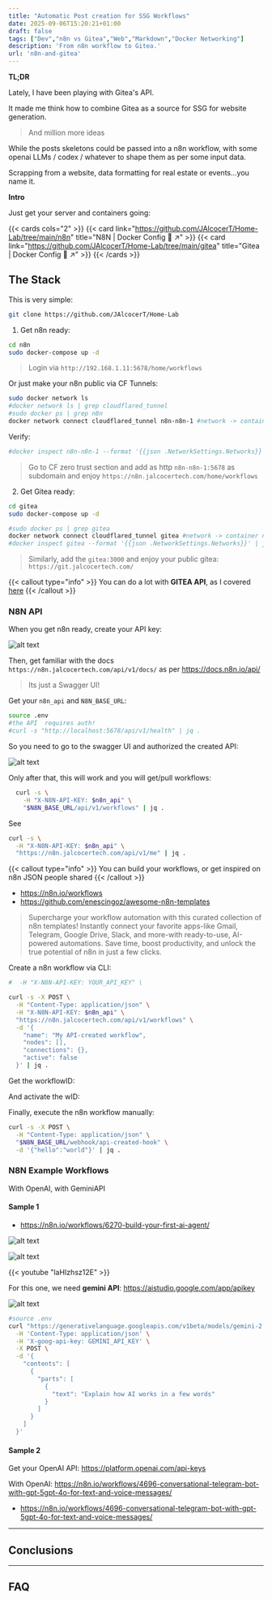 ```yaml
---
title: "Automatic Post creation for SSG Workflows"
date: 2025-09-06T15:20:21+01:00
draft: false
tags: ["Dev","n8n vs Gitea","Web","Markdown","Docker Networking"]
description: 'From n8n workflow to Gitea.'
url: 'n8n-and-gitea'
---
```



**TL;DR** 

Lately, I have been playing with Gitea's API.

It made me think how to combine Gitea as a source for SSG for website generation.

> And million more ideas

While the posts skeletons could be passed into a n8n workflow, with some openai LLMs / codex / whatever to shape them as per some input data.

Scrapping from a website, data formatting for real estate or events...you name it.

**Intro**

Just get your server and containers going:

{{< cards cols="2" >}}
  {{< card link="https://github.com/JAlcocerT/Home-Lab/tree/main/n8n" title="N8N | Docker Config 🐋 ↗" >}}
  {{< card link="https://github.com/JAlcocerT/Home-Lab/tree/main/gitea" title="Gitea | Docker Config 🐋 ↗" >}}
{{< /cards >}}



## The Stack


This is very simple:

```sh
git clone https://github.com/JAlcocerT/Home-Lab
```

1. Get n8n ready:

```sh
cd n8n
sudo docker-compose up -d
```

> Login via `http://192.168.1.11:5678/home/workflows`

Or just make your n8n public via CF Tunnels:

```sh
sudo docker network ls
#docker network ls | grep cloudflared_tunnel
#sudo docker ps | grep n8n
docker network connect cloudflared_tunnel n8n-n8n-1 #network -> container name
```

Verify:

```sh
#docker inspect n8n-n8n-1 --format '{{json .NetworkSettings.Networks}}' | jq
```

> Go to CF zero trust section and add as http `n8n-n8n-1:5678` as subdomain and enjoy `https://n8n.jalcocertech.com/home/workflows`

2. Get Gitea ready:

```sh
cd gitea
sudo docker-compose up -d

#sudo docker ps | grep gitea
docker network connect cloudflared_tunnel gitea #network -> container name
#docker inspect gitea --format '{{json .NetworkSettings.Networks}}' | jq
```

> Similarly, add the `gitea:3000` and enjoy your public gitea: `https://git.jalcocertech.com/`

{{< callout type="info" >}}
You can do a lot with **GITEA API**, as I covered [here](https://jalcocert.github.io/JAlcocerT/fastapi-x-pocketbase/#gitea-101)
{{< /callout >}}

### N8N API

When you get n8n ready, create your API key:

![alt text](/blog_img/GenAI/n8n/n8n-api.png)

Then, get familiar with the docs `https://n8n.jalcocertech.com/api/v1/docs/` as per https://docs.n8n.io/api/

> Its just a Swagger UI!


Get your `n8n_api` and `N8N_BASE_URL`:

```sh
source .env
#the API  requires auth!
#curl -s "http://localhost:5678/api/v1/health" | jq .
```

So you need to go to the swagger UI and authorized the created API:

![alt text](/blog_img/GenAI/n8n/n8n-api-swagger-auth.png)

Only after that, this will work and you will get/pull workflows:

```sh
  curl -s \
    -H "X-N8N-API-KEY: $n8n_api" \
    "$N8N_BASE_URL/api/v1/workflows" | jq .
```

See

```sh
curl -s \
  -H "X-N8N-API-KEY: $n8n_api" \
  "https://n8n.jalcocertech.com/api/v1/me" | jq .
```

{{< callout type="info" >}}
You can build your workflows, or get inspired on n8n JSON people shared 
{{< /callout >}}

* https://n8n.io/workflows
* https://github.com/enescingoz/awesome-n8n-templates

> Supercharge your workflow automation with this curated collection of n8n templates! Instantly connect your favorite apps-like Gmail, Telegram, Google Drive, Slack, and more-with ready-to-use, AI-powered automations. Save time, boost productivity, and unlock the true potential of n8n in just a few clicks.

Create a n8n workflow via CLI:

```sh
#  -H "X-N8N-API-KEY: YOUR_API_KEY" \

curl -s -X POST \
  -H "Content-Type: application/json" \
  -H "X-N8N-API-KEY: $n8n_api" \
  "https://n8n.jalcocertech.com/api/v1/workflows" \
  -d '{
    "name": "My API-created workflow",
    "nodes": [],
    "connections": {},
    "active": false
  }' | jq .
```

Get the workflowID:



And activate the wID:


Finally, execute the n8n workflow manually:

```sh
curl -s -X POST \
  -H "Content-Type: application/json" \
  "$N8N_BASE_URL/webhook/api-created-hook" \
  -d '{"hello":"world"}' | jq .
```

### N8N Example Workflows

With OpenAI, with GeminiAPI

#### Sample 1

* https://n8n.io/workflows/6270-build-your-first-ai-agent/

![alt text](/blog_img/GenAI/n8n/n8n-sample-1.png)

![alt text](/blog_img/GenAI/n8n/n8n-gemini.png)
<!-- 
https://www.youtube.com/watch?v=laHIzhsz12E -->

{{< youtube "laHIzhsz12E" >}}

For this one, we need **gemini API**: https://aistudio.google.com/app/apikey

![alt text](/blog_img/GenAI/n8n/gemini-api.png)

```sh
#source .env
curl "https://generativelanguage.googleapis.com/v1beta/models/gemini-2.0-flash:generateContent" \
  -H 'Content-Type: application/json' \
  -H 'X-goog-api-key: GEMINI_API_KEY' \
  -X POST \
  -d '{
    "contents": [
      {
        "parts": [
          {
            "text": "Explain how AI works in a few words"
          }
        ]
      }
    ]
  }'
```

#### Sample 2

Get your OpenAI API: https://platform.openai.com/api-keys

With OpenAI: https://n8n.io/workflows/4696-conversational-telegram-bot-with-gpt-5gpt-4o-for-text-and-voice-messages/

* https://n8n.io/workflows/4696-conversational-telegram-bot-with-gpt-5gpt-4o-for-text-and-voice-messages/


--- 


## Conclusions


---


## FAQ